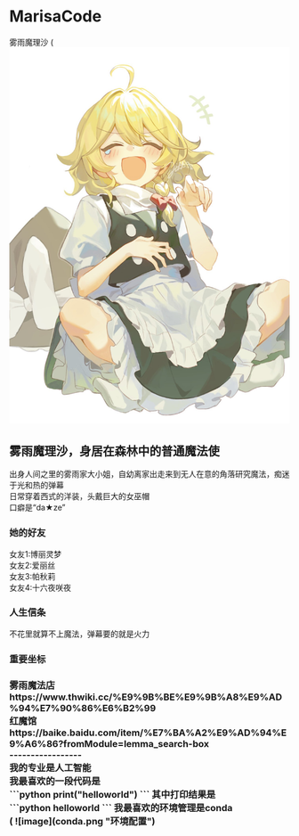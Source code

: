 # MarisaCode
雾雨魔理沙
( ![image](Image_1712412009971.jpg "可爱金发小女孩")


雾雨魔理沙，身居在森林中的普通魔法使
------------------------------------------------------------------------
出身人间之里的雾雨家大小姐，自幼离家出走来到无人在意的角落研究魔法，痴迷于光和热的弹幕<br/>
日常穿着西式的洋装，头戴巨大的女巫帽<br/>
口癖是“da★ze” <br/>
<h3>她的好友</h3>
女友1:博丽灵梦<br/>
女友2:爱丽丝<br/>
女友3:帕秋莉<br/>
女友4:十六夜咲夜<br/>
<h3>人生信条</h3>
不花里就算不上魔法，弹幕要的就是火力
<h3>重要坐标<h3/>
雾雨魔法店 <br/>https://www.thwiki.cc/%E9%9B%BE%E9%9B%A8%E9%AD%94%E7%90%86%E6%B2%99 <br/>
红魔馆 <br/>https://baike.baidu.com/item/%E7%BA%A2%E9%AD%94%E9%A6%86?fromModule=lemma_search-box <br/>
-----------------<br/>
我的专业是人工智能<br/>
我最喜欢的一段代码是<br/>
```python
print("helloworld")
```
其中打印结果是<br/>
```python
helloworld
```
我最喜欢的环境管理是conda<br/>
( ![image](conda.png "环境配置")
